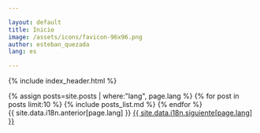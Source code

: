 ```yaml
---

layout: default
title: Inicio
image: /assets/icons/favicon-96x96.png
author: esteban_quezada
lang: es

---
```


{% include index_header.html %}
<div>
  {% assign posts=site.posts | where:"lang", page.lang %}
  {% for post in posts limit:10 %}
  {% include posts_list.md %}
  {% endfor %}
</div>
<div class="pagination">
    <span class="paginate-btn">{{ site.data.i18n.anterior[page.lang] }}</span>
    <span class="paginate-btn"><a href="/page/2/">{{ site.data.i18n.siguiente[page.lang] }}</a></span>
</div>
